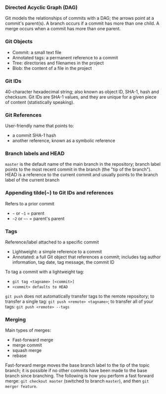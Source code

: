### Directed Acyclic Graph (DAG)

Git models the relationships of commits with a DAG; the arrows point at a commit's parent(s).  A branch occurs if a commit has more than one child.  A merge occurs when a commit has more than one parent.  

### Git Objects

- Commit: a small text file
- Annotated tags: a permanent reference to a commit
- Tree: directories and filenames in the project
- Blob: the content of a file in the project

### Git IDs

40-character hexadecimal string; also known as object ID, SHA-1, hash and checksum.  Git IDs are SHA-1 values, and they are unique for a given piece of content (statistically speaking).

### Git References

User-friendly name that points to:
- a commit SHA-1 hash
- another reference, known as a symbolic reference

### Branch labels and HEAD

`master` is the default name of the main branch in the repository; branch label points to the most recent commit in the branch (the "tip of the branch").  HEAD is a reference to the current commit and usually points to the branch label of the current branch

### Appending tilde(~) to Git IDs and references

Refers to a prior commit
- `~` or `~1` = parent
- `~2` or `~~` = parent's parent

### Tags

Reference/label attached to a specific commit

- Lightweight: a simple reference to a commit
- Annotated: a full Git object that references a commit; includes tag author information, tag date, tag message, the commit ID

To tag a commit with a lightweight tag:
- `git tag <tagname> [<commit>]`
- `<commit> defaults to HEAD`

`git push` does not automatically transfer tags to the remote repository; to transfer a single tag: `git push <remote> <tagname>`; to transfer all of your tags: `git push <remote> --tags`

### Merging 

Main types of merges:
- Fast-forward merge
- merge commit
- squash merge
- rebase

Fast-forward merge moves the base branch label to the tip of the topic branch; it is possible if no other commits have been made to the base branch since branching. The following is how you perform a fast forward merge: `git checkout master` (switched to branch `master`), and then `git merger feature`.     







